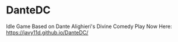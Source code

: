 # DanteDC
Idle Game Based on Dante Alighieri's Divine Comedy
Play Now Here: https://javy11d.github.io/DanteDC/
